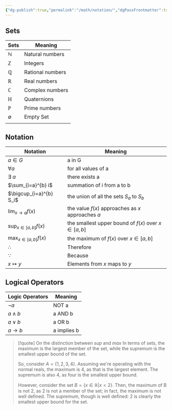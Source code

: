 ```yaml
---
{"dg-publish":true,"permalink":"/math/notation/","dgPassFrontmatter":true,"noteIcon":""}
---
```



## Sets
| Sets         | Meaning          |
| ------------ | ---------------- |
| $\mathbb{N}$ | Natural numbers  |
| $\mathbb{Z}$ | Integers         |
| $\mathbb{Q}$ | Rational numbers |
| $\mathbb{R}$ | Real numbers     |
| $\mathbb{C}$ | Complex numbers  |
| $\mathbb{H}$ | Quaternions      |
| $\mathbb{P}$ | Prime numbers    |
| $\emptyset$  | Empty Set        |
|              |                  |
## Notation

| Notation                      | Meaning                                               |
| ----------------------------- | ----------------------------------------------------- |
| $a \in G$                     | a in G                                                |
| $\forall a$                   | for all values of a                                   |
| $\exists\ a$                  | there exists a                                        |
| $\sum_{i=a}^{b} i$            | summation of i from a to b                            |
| $\bigcup_{i=a}^{b} S_i$       | the union of all the sets $S_a$ to $S_b$              |
| $\lim_{x \rightarrow a} f(x)$ | the value $f(x)$ approaches as $x$ approaches $a$     |
| $\sup_{x \in [a,b]} f(x)$     | the smallest upper bound of $f(x)$ over $x \in [a,b]$ |
| $\max_{x \in [a,b]} f(x)$     | the maximum of $f(x)$ over $x \in [a,b]$              |
| $\therefore$                  | Therefore                                             |
| $\because$                    | Because                                               |
| $x \mapsto y$                 | Elements from $x$ maps to $y$                         |


## Logical Operators
| Logic Operators      | Meaning     |
|---------------------|-------------|
| $\neg a$            | NOT a       |
| $a \wedge b$        | a AND b     |
| $a \vee b$          | a OR b      |
| $a \rightarrow b$   | a implies b |




> [!quote] On the distinction between $sup$ and $max$
> In terms of sets, the maximum is the largest member of the set, while the supremum is the smallest upper bound of the set.
> 
> So, consider $A=\{1,2,3,4\}$. Assuming we're operating with the normal reals, the maximum is 4, as that is the largest element. The supremum is also 4, as four is the smallest upper bound.
> 
> However, consider the set $B=\{x\in \mathbb{R}| x<2\}$. Then, the maximum of B is not 2, as 2 is not a member of the set; in fact, the maximum is not well defined. The supremum, though is well defined: 2 is clearly the smallest upper bound for the set.
